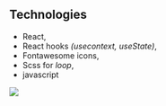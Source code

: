 ## Technologies

* React,
* React hooks *(usecontext, useState)*, 
* Fontawesome icons, 
* Scss for *loop*, 
* javascript

![](./scss.gif)